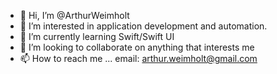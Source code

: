 - 👋 Hi, I’m @ArthurWeimholt
- 👀 I’m interested in application development and automation.
- 🌱 I’m currently learning Swift/Swift UI
- 💞️ I’m looking to collaborate on anything that interests me
- 📫 How to reach me ... email: arthur.weimholt@gmail.com

<!---
ArthurWeimholt/ArthurWeimholt is a ✨ special ✨ repository because its `README.md` (this file) appears on your GitHub profile.
You can click the Preview link to take a look at your changes.
--->
